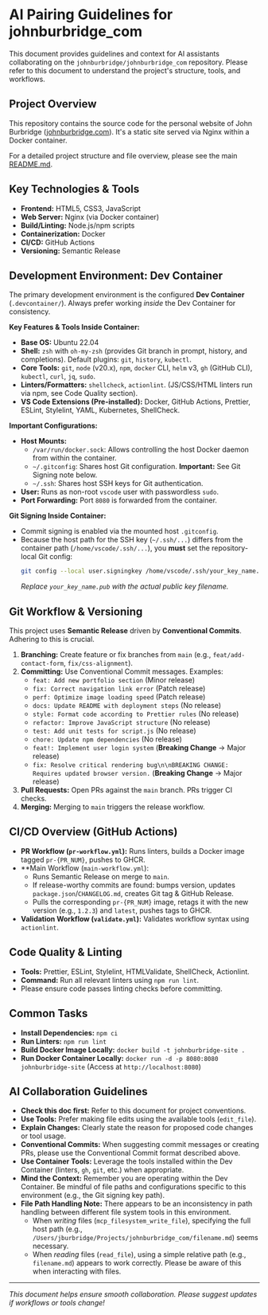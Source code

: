 # AI Pairing Guidelines for johnburbridge_com

This document provides guidelines and context for AI assistants collaborating on the `johnburbridge/johnburbridge_com` repository. Please refer to this document to understand the project's structure, tools, and workflows.

## Project Overview

This repository contains the source code for the personal website of John Burbridge ([johnburbridge.com](https://johnburbridge.com)). It's a static site served via Nginx within a Docker container.

For a detailed project structure and file overview, please see the main [README.md](./README.md).

## Key Technologies & Tools

- **Frontend:** HTML5, CSS3, JavaScript
- **Web Server:** Nginx (via Docker container)
- **Build/Linting:** Node.js/npm scripts
- **Containerization:** Docker
- **CI/CD:** GitHub Actions
- **Versioning:** Semantic Release

## Development Environment: Dev Container

The primary development environment is the configured **Dev Container** (`.devcontainer/`). Always prefer working _inside_ the Dev Container for consistency.

**Key Features & Tools Inside Container:**

- **Base OS:** Ubuntu 22.04
- **Shell:** `zsh` with `oh-my-zsh` (provides Git branch in prompt, history, and completions). Default plugins: `git`, `history`, `kubectl`.
- **Core Tools:** `git`, `node` (v20.x), `npm`, `docker` CLI, `helm` v3, `gh` (GitHub CLI), `kubectl`, `curl`, `jq`, `sudo`.
- **Linters/Formatters:** `shellcheck`, `actionlint`. (JS/CSS/HTML linters run via npm, see Code Quality section).
- **VS Code Extensions (Pre-installed):** Docker, GitHub Actions, Prettier, ESLint, Stylelint, YAML, Kubernetes, ShellCheck.

**Important Configurations:**

- **Host Mounts:**
  - `/var/run/docker.sock`: Allows controlling the host Docker daemon from within the container.
  - `~/.gitconfig`: Shares host Git configuration. **Important:** See Git Signing note below.
  - `~/.ssh`: Shares host SSH keys for Git authentication.
- **User:** Runs as non-root `vscode` user with passwordless `sudo`.
- **Port Forwarding:** Port `8080` is forwarded from the container.

**Git Signing Inside Container:**

- Commit signing is enabled via the mounted host `.gitconfig`.
- Because the host path for the SSH key (`~/.ssh/...`) differs from the container path (`/home/vscode/.ssh/...`), you **must** set the repository-local Git config:
  ```bash
  git config --local user.signingkey /home/vscode/.ssh/your_key_name.pub
  ```
  _Replace `your_key_name.pub` with the actual public key filename._

## Git Workflow & Versioning

This project uses **Semantic Release** driven by **Conventional Commits**. Adhering to this is crucial.

1.  **Branching:** Create feature or fix branches from `main` (e.g., `feat/add-contact-form`, `fix/css-alignment`).
2.  **Committing:** Use Conventional Commit messages. Examples:
    - `feat: Add new portfolio section` (Minor release)
    - `fix: Correct navigation link error` (Patch release)
    - `perf: Optimize image loading speed` (Patch release)
    - `docs: Update README with deployment steps` (No release)
    - `style: Format code according to Prettier rules` (No release)
    - `refactor: Improve JavaScript structure` (No release)
    - `test: Add unit tests for script.js` (No release)
    - `chore: Update npm dependencies` (No release)
    - `feat!: Implement user login system` (**Breaking Change** -> Major release)
    - `fix: Resolve critical rendering bug\n\nBREAKING CHANGE: Requires updated browser version.` (**Breaking Change** -> Major release)
3.  **Pull Requests:** Open PRs against the `main` branch. PRs trigger CI checks.
4.  **Merging:** Merging to `main` triggers the release workflow.

## CI/CD Overview (GitHub Actions)

- **PR Workflow (`pr-workflow.yml`):** Runs linters, builds a Docker image tagged `pr-{PR_NUM}`, pushes to GHCR.
- \*\*Main Workflow (`main-workflow.yml`):
  - Runs Semantic Release on merge to `main`.
  - If release-worthy commits are found: bumps version, updates `package.json`/`CHANGELOG.md`, creates Git tag & GitHub Release.
  - Pulls the corresponding `pr-{PR_NUM}` image, retags it with the new version (e.g., `1.2.3`) and `latest`, pushes tags to GHCR.
- **Validation Workflow (`validate.yml`):** Validates workflow syntax using `actionlint`.

## Code Quality & Linting

- **Tools:** Prettier, ESLint, Stylelint, HTMLValidate, ShellCheck, Actionlint.
- **Command:** Run all relevant linters using `npm run lint`.
- Please ensure code passes linting checks before committing.

## Common Tasks

- **Install Dependencies:** `npm ci`
- **Run Linters:** `npm run lint`
- **Build Docker Image Locally:** `docker build -t johnburbridge-site .`
- **Run Docker Container Locally:** `docker run -d -p 8080:8080 johnburbridge-site` (Access at `http://localhost:8080`)

## AI Collaboration Guidelines

- **Check this doc first:** Refer to this document for project conventions.
- **Use Tools:** Prefer making file edits using the available tools (`edit_file`).
- **Explain Changes:** Clearly state the reason for proposed code changes or tool usage.
- **Conventional Commits:** When suggesting commit messages or creating PRs, please use the Conventional Commit format described above.
- **Use Container Tools:** Leverage the tools installed within the Dev Container (linters, `gh`, `git`, etc.) when appropriate.
- **Mind the Context:** Remember you are operating within the Dev Container. Be mindful of file paths and configurations specific to this environment (e.g., the Git signing key path).
- **File Path Handling Note:** There appears to be an inconsistency in path handling between different file system tools in this environment.
  - When _writing_ files (`mcp_filesystem_write_file`), specifying the full host path (e.g., `/Users/jburbridge/Projects/johnburbridge_com/filename.md`) seems necessary.
  - When _reading_ files (`read_file`), using a simple relative path (e.g., `filename.md`) appears to work correctly. Please be aware of this when interacting with files.

---

_This document helps ensure smooth collaboration. Please suggest updates if workflows or tools change!_
